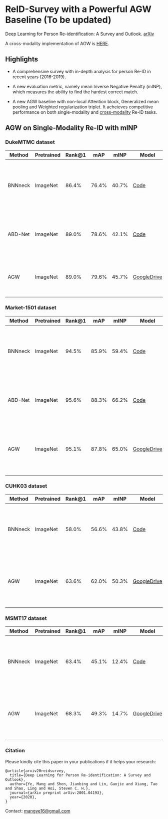 # ReID-Survey with a Powerful AGW Baseline (To be updated)
Deep Learning for Person Re-identification:  A Survey and Outlook. [arXiv](https://arxiv.org/abs/2001.04193)

A cross-modality implementation of AGW is [HERE](https://github.com/mangye16/Cross-Modal-Re-ID-baseline).


## Highlights

- A comprehensive survey with in-depth analysis for person Re-ID in recent years (2016-2019).

- A new evaluation metric, namely mean Inverse Negative Penalty (mINP), which measures the ability to find the hardest correct match.

- A new AGW baseline with non-local Attention block, Generalized mean pooling and Weighted regularization triplet. It acheieves competitive performance on both single-modality and [cross-modality](https://github.com/mangye16/Cross-Modal-Re-ID-baseline) Re-ID tasks.


## AGW on Single-Modality Re-ID with mINP

### DukeMTMC dataset

|Method    | Pretrained| Rank@1  | mAP |  mINP |  Model| Paper
| --------   | -----    | -----  |  -----  | ----- |------|------------------------|
|BNNneck     | ImageNet | 86.4% | 76.4%|  40.7% |[Code](https://github.com/michuanhaohao/reid-strong-baseline) |Bag of Tricks and A Strong Baseline for Deep Person Re-identification. In ArXiv 19. [PDF](https://arxiv.org/abs/1903.07071)|
|ABD-Net     | ImageNet | 89.0% | 78.6%| 42.1% | [Code](https://github.com/TAMU-VITA/ABD-Net) |ABD-Net: Attentive but Diverse Person Re-Identification. In ICCV 19. [PDF](https://arxiv.org/abs/1908.01114)|
|AGW     | ImageNet | 89.0%  | 79.6% | 45.7% | [GoogleDrive](https://drive.google.com/open?id=1q3n_acTe-vaEeIpkJG2k0HqSEZrTJoGA)| Deep Learning for Person Re-identification:  A Survey and Outlook  |

### Market-1501 dataset

|Method    | Pretrained| Rank@1  | mAP |  mINP |  Model| Paper
| --------   | -----    | -----  |  -----  | ----- |------|------|
|BNNneck     | ImageNet | 94.5% | 85.9%|  59.4% |[Code](https://github.com/michuanhaohao/reid-strong-baseline) |Bag of Tricks and A Strong Baseline for Deep Person Re-identification. In ArXiv 19. [arXiv](https://arxiv.org/abs/1903.07071)|
|ABD-Net     | ImageNet | 95.6% | 88.3%|  66.2% | [Code](https://github.com/TAMU-VITA/ABD-Net) |ABD-Net: Attentive but Diverse Person Re-Identification. In ICCV 19. [PDF](https://arxiv.org/abs/1908.01114)|
|AGW     | ImageNet | 95.1%  | 87.8% | 65.0% | [GoogleDrive](https://drive.google.com/open?id=1Ymt2q3k0uBpaw5hCVscl0a29uKI1cRPA)| Deep Learning for Person Re-identification:  A Survey and Outlook. In ArXiv 20. [arXiv](https://arxiv.org/abs/2001.04193) |


### CUHK03 dataset

|Method    | Pretrained| Rank@1  | mAP |  mINP |  Model| Paper
| --------   | -----    | -----  |  -----  | ----- |------|------|
|BNNneck     | ImageNet | 58.0% | 56.6%|  43.8% |[Code](https://github.com/michuanhaohao/reid-strong-baseline) |Bag of Tricks and A Strong Baseline for Deep Person Re-identification. In ArXiv 19. [PDF](https://arxiv.org/abs/1903.07071)|
|AGW     | ImageNet | 63.6%  | 62.0% | 50.3% | [GoogleDrive](https://drive.google.com/open?id=1Uyq_JBM2N1JL-buYWkLZFMd7N-eMjOUZ)| Deep Learning for Person Re-identification:  A Survey and Outlook. In ArXiv 20. [arXiv](https://arxiv.org/abs/2001.04193)   |

### MSMT17 dataset

|Method    | Pretrained| Rank@1  | mAP |  mINP |  Model| Paper
| --------   | -----    | -----  |  -----  | ----- |------|------|
|BNNneck     | ImageNet | 63.4% | 45.1%|  12.4% |[Code](https://github.com/michuanhaohao/reid-strong-baseline) |Bag of Tricks and A Strong Baseline for Deep Person Re-identification. In ArXiv 19. [arXiv](https://arxiv.org/abs/1903.07071)|
|AGW     | ImageNet | 68.3% | 49.3%|  14.7% | [GoogleDrive](https://drive.google.com/open?id=1xw-t7gVkEghkgHai0nL28VhpS7mBHNG8)| Deep Learning for Person Re-identification:  A Survey and Outlook. In ArXiv 20. [arXiv](https://arxiv.org/abs/2001.04193)   |


### Citation

Please kindly cite this paper in your publications if it helps your research:
```
@article{arxiv20reidsurvey,
  title={Deep Learning for Person Re-identification: A Survey and Outlook},
  author={Ye, Mang and Shen, Jianbing and Lin, Gaojie and Xiang, Tao and Shao, Ling and Hoi, Steven C. H.},
  journal={arXiv preprint arXiv:2001.04193},
  year={2020},
}
```

Contact: mangye16@gmail.com
